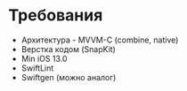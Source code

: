 # Требования
- Архитектура - MVVM-C (combine, native)
- Верстка кодом (SnapKit)
- Min iOS 13.0
- SwiftLint
- Swiftgen (можно аналог)
